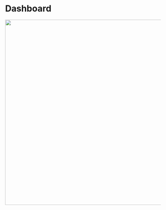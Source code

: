# Dashboard
<img src="https://github.com/ashwinx09/Store-Data-Analysis/assets/171764710/e7fb20e8-0f81-40b8-b4de-395c8686a6c3" width="600">

